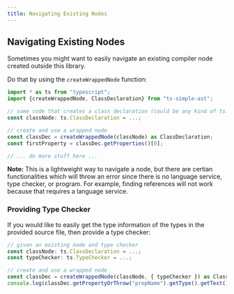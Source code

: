 ```yaml
---
title: Navigating Existing Nodes
---
```


## Navigating Existing Nodes

Sometimes you might want to easily navigate an existing compiler node created outside this library.

Do that by using the `createWrappedNode` function:

```typescript
import * as ts from "typescript";
import {createWrappedNode, ClassDeclaration} from "ts-simple-ast";

// some code that creates a class declaration (could be any kind of ts.Node)
const classNode: ts.ClassDeclaration = ...; 

// create and use a wrapped node
const classDec = createWrappedNode(classNode) as ClassDeclaration;
const firstProperty = classDec.getProperties()[0];

// ... do more stuff here ...
```

**Note:** This is a lightweight way to navigate a node, but there are certian functionalities which will throw an error since there is no
language service, type checker, or program. For example, finding references will not work because that requires a language service.

### Providing Type Checker

If you would like to easily get the type information of the types in the provided source file, then provide a type checker:

```ts
// given an existing node and type checker
const classNode: ts.ClassDeclaration = ...;
const typeChecker: ts.TypeChecker = ...;

// create and use a wrapped node
const classDec = createWrappedNode(classNode, { typeChecker }) as ClassDeclaration;
console.log(classDec.getPropertyOrThrow("propName").getType().getText()); // ok, because a type checker was provided
```
